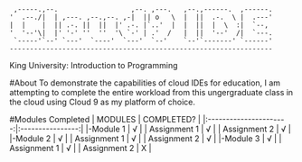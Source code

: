      ,-----.,--.                  ,--. ,---.   ,--.,------.  ,------.
    '  .--./|  | ,---. ,--.,--. ,-|  || o   \  |  ||  .-.  \ |  .---'
    |  |    |  || .-. ||  ||  |' .-. |`..'  |  |  ||  |  \  :|  `--, 
    '  '--'\|  |' '-' ''  ''  '\ `-' | .'  /   |  ||  '--'  /|  `---.
     `-----'`--' `---'  `----'  `---'  `--'    `--'`-------' `------'
    ----------------------------------------------------------------- 

King University: Introduction to Programming

#About
To demonstrate the capabilities of cloud IDEs for education, I am attempting to
complete the entire workload from this ungergraduate class in the cloud using 
Cloud 9 as my platform of choice.

#Modules Completed
|  MODULES               |   COMPLETED?     |
|:----------------------:|:----------------:|
|-Module 1               |       √          |
|  Assignment 1          |       √          |
|  Assignment 2          |       √          |
|-Module 2               |       √          |
|  Assignment 1          |       √          |
|  Assignment 2          |       √          |
|-Module 3               |       √          |
|  Assignment 1          |       √          |
|  Assignment 2          |       X          |
